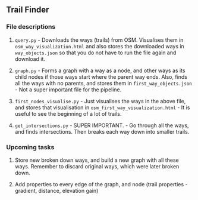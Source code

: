 ## Trail Finder

### File descriptions

1. `query.py` - Downloads the ways (trails) from OSM. Visualises them in `osm_way_visualization.html` and also stores the downloaded ways in `way_objects.json` so that you do not have to run the file again and download it.

2. `graph.py` - Forms a graph with a way as a node, and other ways as its child nodes if those ways start where the parent way ends. Also, finds all the ways with no parents, and stores them in `first_way_objects.json` - Not a super important file for the pipeline.

3. `first_nodes_visualise.py` - Just visualises the ways in the above file, and stores that visualisation in `osm_first_way_visualization.html` - It is useful to see the beginning of a lot of trails. 

4. `get_intersections.py` - SUPER IMPORTANT. - Go through all the ways, and finds intersections. Then breaks each way down into smaller trails. 


### Upcoming tasks

1. Store new broken down ways, and build a new graph with all these ways. Remember to discard original ways, which were later broken down. 

2. Add properties to every edge of the graph, and node (trail properties - gradient, distance, elevation gain)